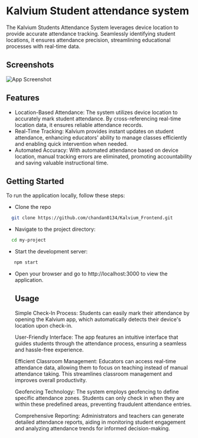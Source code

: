 
# Kalvium Student attendance system

The Kalvium Students Attendance System leverages device location to provide accurate attendance tracking. Seamlessly identifying student locations, it ensures attendance precision, streamlining educational processes with real-time data.
## Screenshots

![App Screenshot](https://raw.githubusercontent.com/chandan0134/plotline_frontend/b1ec18eed1de07075bc7bc65cdedf58591cf5b1d/plotline.png?token=GHSAT0AAAAAACDVXXHRXONTQMMVTZOFSLX6ZHFVVGQ)
## Features

- Location-Based Attendance: The system utilizes device location to accurately mark student attendance. By cross-referencing real-time location data, it ensures reliable attendance records.
- Real-Time Tracking: Kalvium provides instant updates on student attendance, enhancing educators' ability to manage classes efficiently and enabling quick intervention when needed.
- Automated Accuracy: With automated attendance based on device location, manual tracking errors are eliminated, promoting accountability and saving valuable instructional time.

## Getting Started

To run the application locally, follow these steps:

- Clone the repo

```bash
  git clone https://github.com/chandan0134/Kalvium_Frontend.git

```
- Navigate to the project directory:

```bash
  cd my-project
```
- Start the development server:

```bash
   npm start
```
- Open your browser and go to http://localhost:3000 to view the application.

  ## Usage
  Simple Check-In Process: Students can easily mark their attendance by opening the Kalvium app, which automatically detects their device's location upon check-in.

  User-Friendly Interface: The app features an intuitive interface that guides students through the attendance process, ensuring a seamless and hassle-free experience.

  Efficient Classroom Management: Educators can access real-time attendance data, allowing them to focus on teaching instead of manual attendance taking. This streamlines classroom management and improves overall productivity.

  Geofencing Technology: The system employs geofencing to define specific attendance zones. Students can only check in when they are within these predefined areas, preventing fraudulent attendance entries.

  Comprehensive Reporting: Administrators and teachers can generate detailed attendance reports, aiding in monitoring student engagement and analyzing attendance trends for informed decision-making.
